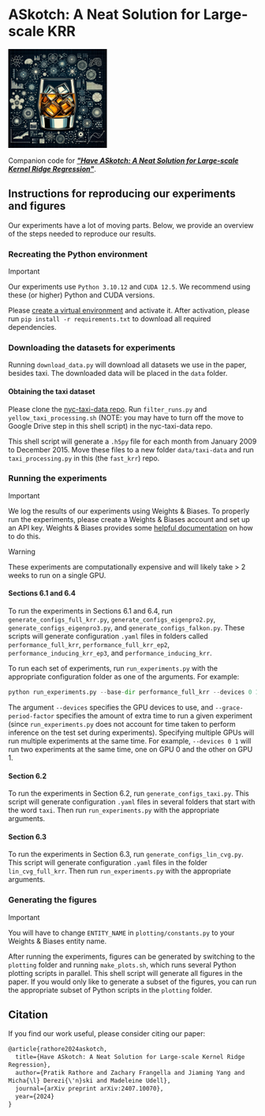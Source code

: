 # ASkotch: A Neat Solution for Large-scale KRR
<img src="logo.webp" alt="ASkotch Logo" width="200" height="200" alt="ASkotch Logo">

Companion code for [***"Have ASkotch: A Neat Solution for Large-scale Kernel Ridge Regression"***](https://arxiv.org/abs/2407.10070).

## Instructions for reproducing our experiments and figures
Our experiments have a lot of moving parts.
Below, we provide an overview of the steps needed to reproduce our results.

### Recreating the Python environment

> [!IMPORTANT]
> Our experiments use `Python 3.10.12` and `CUDA 12.5`. We recommend using these (or higher) Python and CUDA versions.

Please [create a virtual environment](https://docs.python.org/3/library/venv.html) and activate it. After activation, please run `pip install -r requirements.txt` to download all required dependencies.

### Downloading the datasets for experiments

Running `download_data.py` will download all datasets we use in the paper, besides taxi.
The downloaded data will be placed in the `data` folder.

#### Obtaining the taxi dataset

Please clone the [nyc-taxi-data repo](https://github.com/pratikrathore8/nyc-taxi-data). Run `filter_runs.py` and `yellow_taxi_processing.sh` (NOTE: you may have to turn off the move to Google Drive step in this shell script) in the nyc-taxi-data repo.

This shell script will generate a `.h5py` file for each month from January 2009 to December 2015. Move these files to a new folder `data/taxi-data` and run `taxi_processing.py` in this (the `fast_krr`) repo.

### Running the experiments

> [!IMPORTANT]
> We log the results of our experiments using Weights & Biases.
To properly run the experiments, please create a Weights & Biases account and set up an API key.
Weights & Biases provides some [helpful documentation](https://docs.wandb.ai/quickstart/) on how to do this.

> [!WARNING]
> These experiments are computationally expensive and will likely take > 2 weeks to run on a single GPU.

#### Sections 6.1 and 6.4

To run the experiments in Sections 6.1 and 6.4, run `generate_configs_full_krr.py`, `generate_configs_eigenpro2.py`, `generate_configs_eigenpro3.py`, and `generate_configs_falkon.py`.
These scripts will generate configuration `.yaml` files in folders called `performance_full_krr`, `performance_full_krr_ep2`, `performance_inducing_krr_ep3`, and `performance_inducing_krr`.

To run each set of experiments, run `run_experiments.py` with the appropriate configuration folder as one of the arguments. For example:

```python
python run_experiments.py --base-dir performance_full_krr --devices 0 1 --grace-period-factor 0.4
```

The argument `--devices` specifies the GPU devices to use, and `--grace-period-factor` specifies the amount of extra time to run a given experiment (since `run_experiments.py` does not account for time taken to perform inference on the test set during experiments).
Specifying multiple GPUs will run multiple experiments at the same time.
For example, `--devices 0 1` will run two experiments at the same time, one on GPU 0 and the other on GPU 1.

#### Section 6.2

To run the experiments in Section 6.2, run `generate_configs_taxi.py`.
This script will generate configuration `.yaml` files in several folders that start with the word `taxi`.
Then run `run_experiments.py` with the appropriate arguments.

#### Section 6.3
To run the experiments in Section 6.3, run `generate_configs_lin_cvg.py`. This script will generate configuration `.yaml` files in the folder `lin_cvg_full_krr`.
Then run `run_experiments.py` with the appropriate arguments.

### Generating the figures

> [!IMPORTANT]
> You will have to change `ENTITY_NAME` in `plotting/constants.py` to your Weights & Biases entity name.

After running the experiments, figures can be generated by switching to the `plotting` folder and running `make_plots.sh`, which runs several Python plotting scripts in parallel.
This shell script will generate all figures in the paper.
If you would only like to generate a subset of the figures, you can run the appropriate subset of Python scripts in the `plotting` folder.

## Citation

If you find our work useful, please consider citing our paper:

```
@article{rathore2024askotch,
  title={Have ASkotch: A Neat Solution for Large-scale Kernel Ridge Regression},
  author={Pratik Rathore and Zachary Frangella and Jiaming Yang and Micha{\l} Derezi{\'n}ski and Madeleine Udell},
  journal={arXiv preprint arXiv:2407.10070},
  year={2024}
}
```
